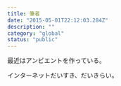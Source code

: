 ```yaml
---
title: 筆者
date: "2015-05-01T22:12:03.284Z"
description: ""
category: "global"
status: "public"
---
```


最近はアンビエントを作っている。

インターネットだいすき、だいきらい。
